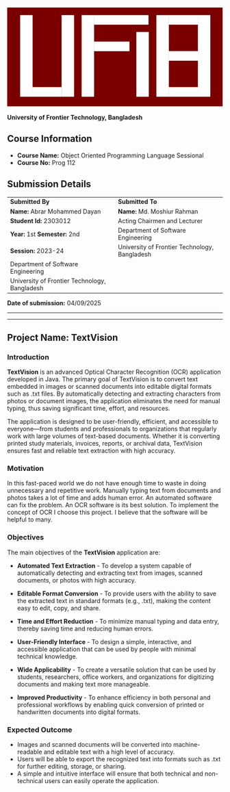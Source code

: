 ![University Logo](image/Picture1.png)

**University of Frontier Technology, Bangladesh**

## Course Information
- **Course Name:** Object Oriented Programming Language Sessional
- **Course No:** Prog 112

## Submission Details

| | |
| - | - |
| **Submitted By** | **Submitted To** |
| **Name:** Abrar Mohammed Dayan | **Name:** Md. Moshiur Rahman |
| **Student Id:** 2303012 | Acting Chairmen and Lecturer |
| **Year:** 1st **Semester:** 2nd | Department of Software Engineering |
| **Session:** 2023-24 | University of Frontier Technology, Bangladesh |
| Department of Software Engineering | |
| University of Frontier Technology, Bangladesh | |

**Date of submission:** 04/09/2025

---



---

## Project Name: TextVision

### Introduction

**TextVision** is an advanced Optical Character Recognition (OCR) application developed in Java. The primary goal of TextVision is to convert text embedded in images or scanned documents into editable digital formats such as .txt files. By automatically detecting and extracting characters from photos or document images, the application eliminates the need for manual typing, thus saving significant time, effort, and resources.

The application is designed to be user-friendly, efficient, and accessible to everyone—from students and professionals to organizations that regularly work with large volumes of text-based documents. Whether it is converting printed study materials, invoices, reports, or archival data, TextVision ensures fast and reliable text extraction with high accuracy.

### Motivation

In this fast-paced world we do not have enough time to waste in doing unnecessary and repetitive work. Manually typing text from documents and photos takes a lot of time and adds human error. An automated software can fix the problem. An OCR software is its best solution. To implement the concept of OCR I choose this project. I believe that the software will be helpful to many.

### Objectives

The main objectives of the **TextVision** application are:

- **Automated Text Extraction** - To develop a system capable of automatically detecting and extracting text from images, scanned documents, or photos with high accuracy.

- **Editable Format Conversion** - To provide users with the ability to save the extracted text in standard formats (e.g., .txt), making the content easy to edit, copy, and share.

- **Time and Effort Reduction** - To minimize manual typing and data entry, thereby saving time and reducing human errors.

- **User-Friendly Interface** - To design a simple, interactive, and accessible application that can be used by people with minimal technical knowledge.

- **Wide Applicability** - To create a versatile solution that can be used by students, researchers, office workers, and organizations for digitizing documents and making text more manageable.

- **Improved Productivity** - To enhance efficiency in both personal and professional workflows by enabling quick conversion of printed or handwritten documents into digital formats.

### Expected Outcome

- Images and scanned documents will be converted into machine-readable and editable text with a high level of accuracy.
- Users will be able to export the recognized text into formats such as .txt for further editing, storage, or sharing.
- A simple and intuitive interface will ensure that both technical and non-technical users can easily operate the application.
